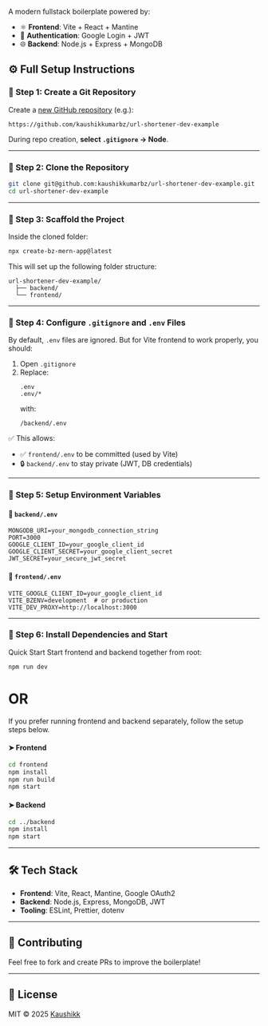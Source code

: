 A modern fullstack boilerplate powered by:

- ⚛️ **Frontend**: Vite + React + Mantine  
- 🔐 **Authentication**: Google Login + JWT  
- 🌐 **Backend**: Node.js + Express + MongoDB  

## ⚙️ Full Setup Instructions

### 🔹 Step 1: Create a Git Repository

Create a [new GitHub repository](https://github.com/new) (e.g.):
```
https://github.com/kaushikkumarbz/url-shortener-dev-example
```
During repo creation, **select `.gitignore` → Node**.

---

### 🔹 Step 2: Clone the Repository

```bash
git clone git@github.com:kaushikkumarbz/url-shortener-dev-example.git
cd url-shortener-dev-example
```

---

### 🔹 Step 3: Scaffold the Project

Inside the cloned folder:

```bash
npx create-bz-mern-app@latest
```

This will set up the following folder structure:

```
url-shortener-dev-example/
  ├── backend/
  └── frontend/
```

---

### 🔹 Step 4: Configure `.gitignore` and `.env` Files

By default, `.env` files are ignored. But for Vite frontend to work properly, you should:

1. Open `.gitignore`
2. Replace:
   ```
   .env
   .env/*
   ```
   with:
   ```
   /backend/.env
   ```

✅ This allows:
- ✅ `frontend/.env` to be committed (used by Vite)
- 🔒 `backend/.env` to stay private (JWT, DB credentials)

---

### 🔹 Step 5: Setup Environment Variables

#### 📁 `backend/.env`
```env
MONGODB_URI=your_mongodb_connection_string
PORT=3000
GOOGLE_CLIENT_ID=your_google_client_id
GOOGLE_CLIENT_SECRET=your_google_client_secret
JWT_SECRET=your_secure_jwt_secret
```

#### 📁 `frontend/.env`
```env
VITE_GOOGLE_CLIENT_ID=your_google_client_id
VITE_BZENV=development  # or production
VITE_DEV_PROXY=http://localhost:3000
```

---

### 🔹 Step 6: Install Dependencies and Start

Quick Start
Start frontend and backend together from root:
```bash
npm run dev
```

# OR

If you prefer running frontend and backend separately, follow the setup steps below.
#### ➤ Frontend

```bash
cd frontend
npm install
npm run build
npm start
```

#### ➤ Backend

```bash
cd ../backend
npm install
npm start
```
---

## 🛠️ Tech Stack

- **Frontend**: Vite, React, Mantine, Google OAuth2
- **Backend**: Node.js, Express, MongoDB, JWT
- **Tooling**: ESLint, Prettier, dotenv

---

## 🙌 Contributing

Feel free to fork and create PRs to improve the boilerplate!

---

## 📄 License

MIT © 2025 [Kaushikk](https://github.com/kaushikkumarbz)